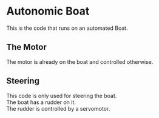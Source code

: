 # Autonomic Boat

This is the code that runs on an automated Boat.

## The Motor
The motor is already on the boat and controlled otherwise.

## Steering
This code is only used for steering the boat.  
The boat has a rudder on it.  
The rudder is controlled by a servomotor.